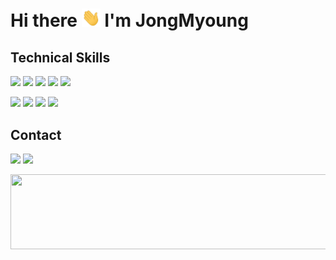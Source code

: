# Hi there <img src="https://raw.githubusercontent.com/ABSphreak/ABSphreak/master/gifs/Hi.gif" width="30px"> I'm JongMyoung

## Technical Skills
<img src="https://img.shields.io/badge/Android-3DDC84?style=flat-square&logo=Android&logoColor=white"/> <img src="https://img.shields.io/badge/jetpackcompose-4285F4?style=flat-square&logo=jetpackcompose&logoColor=white"/> <img src="https://img.shields.io/badge/Kotlin-7F52FF?&style=flat-square&logo=kotlin&logoColor=white"/> <img src="https://img.shields.io/badge/Java-ED8B00?style=flat-square&logo=openjdk&logoColor=white"/> <img src="https://img.shields.io/badge/Python-3776AB?style=flat-square&logo=python&logoColor=white"/> 

<img src="https://img.shields.io/badge/Android_Studio-3DDC84?style=flat-square&logo=android-studio&logoColor=white"/> <img src="https://img.shields.io/badge/intellijidea-FF318C?style=flat-square&logo=intellij-idea&logoColor=white"/> <img src="https://img.shields.io/badge/GIT-E44C30?style=flat-square&logo=git&logoColor=white"/> <img src="https://img.shields.io/badge/GitHub-100000?style=flat-square&logo=github&logoColor=white"/> 

## Contact
<a href="mailto:jm991014@gmail.com"><img src="https://img.shields.io/badge/Gmail-D14836?style=flat-square&logo=gmail&logoColor=white"/></a> <a href="https://jongmyoung.tistory.com"><img src="https://img.shields.io/badge/Blog-EB531f?style=flat-square&logo=tistory&logoColor=white"/></a>


<a href="https://github.com/devxb/gitanimals">
  <img
    src="https://render.gitanimals.org/lines/jm991014?pet-id=632555609431560319"
    width="600"
    height="120"
  />
</a>
